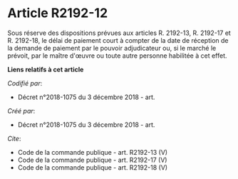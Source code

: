 # Article R2192-12

Sous réserve des dispositions prévues aux articles R. 2192-13, R. 2192-17 et R. 2192-18, le délai de paiement court à compter
de la date de réception de la demande de paiement par le pouvoir adjudicateur ou, si le marché le prévoit, par le maître
d'œuvre ou toute autre personne habilitée à cet effet.

**Liens relatifs à cet article**

_Codifié par_:

  - Décret n°2018-1075 du 3 décembre 2018 - art.

_Créé par_:

  - Décret n°2018-1075 du 3 décembre 2018 - art.

_Cite_:

  - Code de la commande publique - art. R2192-13 (V)
  - Code de la commande publique - art. R2192-17 (V)
  - Code de la commande publique - art. R2192-18 (V)
